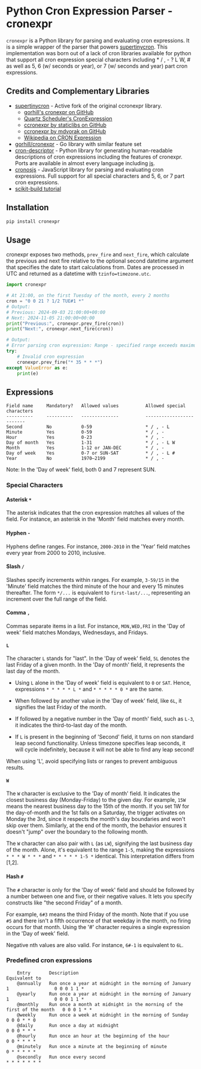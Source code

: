 # Python Cron Expression Parser - cronexpr

`cronexpr` is a Python library for parsing and evaluating cron expressions. It is a simple wrapper of the parser that powers [supertinycron](https://github.com/exander77/supertinycron). This implementation was born out of a lack of cron libraries available for python that support all cron expression special characters including * / , - ? L W, # as well as 5, 6 (w/ seconds or year), or 7 (w/ seconds and year) part cron expressions.

## Credits and Complementary Libraries

* [supertinycron](https://github.com/exander77/supertinycron) - Active fork of the original ccronexpr library.
    - [gorhill's cronexpr on GitHub](https://github.com/gorhill/cronexpr/blob/master/README.md)
    - [Quartz Scheduler's CronExpression](https://www.javadoc.io/doc/org.quartz-scheduler/quartz/latest/org/quartz/CronExpression.html)
    - [ccronexpr by staticlibs on GitHub](https://github.com/staticlibs/ccronexpr/blob/master/README.md)
    - [ccronexpr by mdvorak on GitHub](https://github.com/mdvorak/ccronexpr/blob/main/README.md)
    - [Wikipedia on CRON Expression](https://en.wikipedia.org/wiki/Cron#CRON_expression)
* [gorhill/cronexpr](https://github.com/gorhill/cronexpr) - Go library with similar feature set
* [cron-descriptor](https://github.com/Salamek/cron-descriptor) - Python library for generating human-readable descriptions of cron expressions including the features of cronexpr. Ports are available in almost every language including [js](https://www.npmjs.com/package/cronstrue).
* [cronosjs](https://www.npmjs.com/package/cronosjs) - JavaScript library for parsing and evaluating cron expressions. Full support for all special characters and 5, 6, or 7 part cron expressions.
* [scikit-build tutorial](https://scikit-build-core.readthedocs.io/en/latest/getting_started.html)

## Installation

```bash
pip install cronexpr
```

## Usage

cronexpr exposes two methods, `prev_fire` and `next_fire`, which calculate the previous and next fire relative to the optional second datetime argument that specifies the date to start calculations from. Dates are processed in UTC and returned as a datetime with `tzinfo=timezone.utc`. 

```python
import cronexpr

# At 21:00, on the first Tuesday of the month, every 2 months
cron = "0 0 21 ? 1/2 TUE#1 *"
# Output: 
# Previous: 2024-09-03 21:00:00+00:00
# Next: 2024-11-05 21:00:00+00:00
print("Previous:", cronexpr.prev_fire(cron))
print("Next:", cronexpr.next_fire(cron))

# Output:
# Error parsing cron expression: Range - specified range exceeds maximum
try:
    # Invalid cron expression
    cronexpr.prev_fire("* 35 * * *")
except ValueError as e:
    print(e)
```

## Expressions

```
Field name     Mandatory?   Allowed values          Allowed special characters
----------     ----------   --------------          -------------------------
Second         No           0-59                    * / , - L
Minute         Yes          0-59                    * / , -
Hour           Yes          0-23                    * / , -
Day of month   Yes          1-31                    * / , - L W
Month          Yes          1-12 or JAN-DEC         * / , -
Day of week    Yes          0-7 or SUN-SAT          * / , - L #
Year           No           1970–2199               * / , -
```

Note: In the 'Day of week' field, both 0 and 7 represent SUN.

### Special Characters

#### Asterisk `*`

The asterisk indicates that the cron expression matches all values of the field. For instance, an asterisk in the 'Month' field matches every month.

#### Hyphen `-`

Hyphens define ranges. For instance, `2000-2010` in the 'Year' field matches every year from 2000 to 2010, inclusive.

#### Slash `/`

Slashes specify increments within ranges. For example, `3-59/15` in the 'Minute' field matches the third minute of the hour and every 15 minutes thereafter. The form `*/...` is equivalent to `first-last/...`, representing an increment over the full range of the field.

#### Comma `,`

Commas separate items in a list. For instance, `MON,WED,FRI` in the 'Day of week' field matches Mondays, Wednesdays, and Fridays.

#### `L`

The character `L` stands for "last". In the 'Day of week' field, `5L` denotes the last Friday of a given month. In the 'Day of month' field, it represents the last day of the month.

- Using `L` alone in the 'Day of week' field is equivalent to `0` or `SAT`. Hence, expressions `* * * * * L *` and `* * * * * 0 *` are the same.
  
- When followed by another value in the 'Day of week' field, like `6L`, it signifies the last Friday of the month.
  
- If followed by a negative number in the 'Day of month' field, such as `L-3`, it indicates the third-to-last day of the month.

- If `L` is present in the beginning of 'Second' field, it turns on non standard leap second functionality. Unless timezone specifies leap seconds, it will cycle indefinitely, because it will not be able to find any leap second!

When using 'L', avoid specifying lists or ranges to prevent ambiguous results.

#### `W`

The `W` character is exclusive to the 'Day of month' field. It indicates the closest business day (Monday-Friday) to the given day. For example, `15W` means the nearest business day to the 15th of the month. If you set 1W for the day-of-month and the 1st falls on a Saturday, the trigger activates on Monday the 3rd, since it respects the month's day boundaries and won't skip over them. Similarly, at the end of the month, the behavior ensures it doesn't "jump" over the boundary to the following month.

The `W` character can also pair with `L` (as `LW`), signifying the last business day of the month. Alone, it's equivalent to the range `1-5`, making the expressions `* * * W * * *` and `* * * * * 1-5 *` identical. This interpretation differs from [1,2].

#### Hash `#`

The `#` character is only for the 'Day of week' field and should be followed by a number between one and five, or their negative values. It lets you specify constructs like "the second Friday" of a month.

For example, `6#3` means the third Friday of the month. Note that if you use `#5` and there isn't a fifth occurrence of that weekday in the month, no firing occurs for that month. Using the '#' character requires a single expression in the 'Day of week' field.

Negative nth values are also valid. For instance, `6#-1` is equivalent to `6L`.

### Predefined cron expressions

```
    Entry       Description                                                             Equivalent to
    @annually   Run once a year at midnight in the morning of January 1                 0 0 0 1 1 *
    @yearly     Run once a year at midnight in the morning of January 1                 0 0 0 1 1 *
    @monthly    Run once a month at midnight in the morning of the first of the month   0 0 0 1 * *
    @weekly     Run once a week at midnight in the morning of Sunday                    0 0 0 * * 0
    @daily      Run once a day at midnight                                              0 0 0 * * *
    @hourly     Run once an hour at the beginning of the hour                           0 0 * * * *
    @minutely   Run once a minute at the beginning of minute                            0 * * * * *
    @secondly   Run once every second                                                   * * * * * * *
```